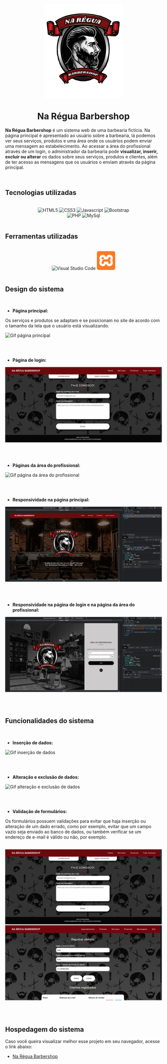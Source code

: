 <div align="center">
<img src="assets/img/logo.png" height="300em">
<h1> <strong>Na Régua Barbershop</strong></h1>
</div>

**Na Régua Barbershop** é um sistema web de uma barbearia fictícia. Na página principal é apresentado ao usuário sobre a barbearia, lá podemos ver seus serviços, produtos e uma área onde os usuários podem enviar uma mensagem ao estabelecimento. Ao acessar a área do profissional através de um login, o administrador da barbearia pode **visualizar, inserir, excluir ou alterar** os dados sobre seus serviços, produtos e clientes, além de ter acesso as mensagens que os usuários o enviam através da página principal.

<br>

## **Tecnologias utilizadas**

<br>

<div align="center">
<img src="https://cdn.jsdelivr.net/gh/devicons/devicon/icons/html5/html5-original.svg" alt="HTML5" height="60em">
<img src="https://cdn.jsdelivr.net/gh/devicons/devicon/icons/css3/css3-original.svg" alt="CSS3" height="60em">  
<img src="https://cdn.jsdelivr.net/gh/devicons/devicon/icons/javascript/javascript-original.svg" alt="Javascript" height="60em"> 
<img src="https://cdn.jsdelivr.net/gh/devicons/devicon/icons/bootstrap/bootstrap-original.svg" alt="Bootstrap" height="60em">   

 <br>
 
<img src="https://cdn.jsdelivr.net/gh/devicons/devicon/icons/php/php-original.svg" alt="PHP" height="70em">
<img src="https://cdn.jsdelivr.net/gh/devicons/devicon/icons/mysql/mysql-original-wordmark.svg" alt="MySql" height="70em">   
</div>

<br>

## **Ferramentas utilizadas**

<br>

<div align="center">
<img src="https://cdn.jsdelivr.net/gh/devicons/devicon/icons/vscode/vscode-original.svg" alt="Visual Studio Code" height="60em">
<img src="assets/img/xampp-icon.png" alt="XAMPP" height="60em">
</div>

<br>

## **Design do sistema**

<br>

 - **Página principal:**

 Os serviços e produtos se adaptam e se posicionam no site de acordo com o tamanho da tela que o usuário está visualizando.

<img src="assets/img/index.gif" alt="Gif página principal">

<br><br>

 - **Página de login:**

<img src="assets/img/user-login.gif" alt="Gif página de login">

<br><br>

- **Páginas da área do profissional:**

<img src="assets/img/restricted-area.gif" alt="Gif página da área do profissional">

 <br><br>

 - **Responsividade na página principal:**

<img src="assets/img/responsiveness-index.gif" alt="Gif página principal responsiva">

 <br><br>

 - **Responsividade na página de login e na página da área do profissional:**

<img src="assets/img/responsiveness-login-restricted-area.gif" alt="Gif página de login e área do profissional responsivos">

<br><br>

## **Funcionalidades do sistema**

<br>

 - **Inserção de dados:**

<img src="assets/img/insert-data.gif" alt="Gif inserção de dados">

<br><br>

- **Alteração e exclusão de dados:**

<img src="assets/img/edit-delete-data.gif" alt="Gif alteração e exclusão de dados">

<br><br>

- **Validação de formulários:**

Os formulários possuem validações para evitar que haja inserção ou alteração de um dado errado, como por exemplo, evitar que um campo vazio seja enviado ao banco de dados, ou também verificar se um endereço de e-mail é válido ou não, por exemplo.

<br>

<img src="assets/img/validate-empty-fields.gif" alt="Gif validação de campos">

<br>

<img src="assets/img/validate-fields.gif" alt="Gif validação de campos">

<br><br>

## **Hospedagem do sistema**

Caso você queira visualizar melhor esse projeto em seu navegador, acesse o link abaixo:

- [Na Régua Barbershop](http://nareguabarbershop.atwebpages.com/)
